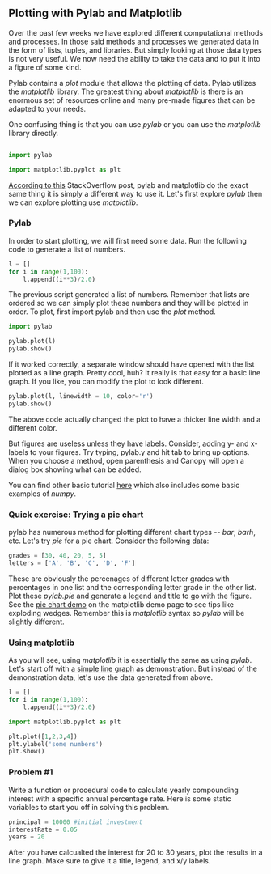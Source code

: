 ## Plotting with Pylab and Matplotlib

Over the past few weeks we have explored different computational methods and processes.  In those said methods and processes we generated data in the form of lists, tuples, and libraries.  But simply looking at those data types is not very useful.  We now need the ability to take the data and to put it into a figure of some kind.

Pylab contains a _plot_ module that allows the plotting of data.  Pylab utilizes the _matplotlib_ library.  The greatest thing about _matplotlib_ is there is an enormous set of resources online and many pre-made figures that can be adapted to your needs.  

One confusing thing is that you can use _pylab_ or you can use the _matplotlib_ library directly.  

```python

import pylab

import matplotlib.pyplot as plt 
```

[According to this](https://stackoverflow.com/questions/16849483/which-is-the-recommended-way-to-plot-matplotlib-or-pylab) StackOverflow post, pylab and matplotlib do the exact same thing it is simply a different way to use it.  Let's first explore _pylab_ then we can explore plotting use _matplotlib_.

### Pylab

In order to start plotting, we will first need some data.  Run the following code to generate a list of numbers.

```python
l = []
for i in range(1,100):
    l.append((i**3)/2.0)
```
The previous script generated a list of numbers.  Remember that lists are ordered so we can simply plot these numbers and they will be plotted in order.  To plot, first import pylab and then use the _plot_ method.

```python
import pylab

pylab.plot(l)
pylab.show()
```
If it worked correctly, a separate window should have opened with the list plotted as a line graph.  Pretty cool, huh?  It really is that easy for a basic line graph.  If you like, you can modify the plot to look different.

```python
pylab.plot(l, linewidth = 10, color='r')
pylab.show()
```
The above code actually changed the plot to have a thicker line width and a different color.  

But figures are useless unless they have labels.  Consider, adding y- and x-labels to your figures.  Try typing, pylab.y and hit tab to bring up options.  When you choose a method, open parenthesis and Canopy will open a dialog box showing what can be added.

You can find other basic tutorial [here](http://jakevdp.github.io/mpl_tutorial/tutorial_pages/tut1.html) which also includes some basic examples of _numpy_.

### Quick exercise: Trying a pie chart

pylab has numerous method for plotting different chart types -- _bar_, _barh_, etc.  Let's try _pie_ for a pie chart.  Consider the following data:

```python
grades = [30, 40, 20, 5, 5]
letters = ['A', 'B', 'C', 'D', 'F']
```
These are obviously the percenages of different letter grades with percentages in one list and the corresponding letter grade in the other list.  Plot these _pylab.pie_ and generate a legend and title to go with the figure.  See the [pie chart demo](https://matplotlib.org/gallery/pie_and_polar_charts/pie_demo2.html#sphx-glr-gallery-pie-and-polar-charts-pie-demo2-py) on the matplotlib demo page to see tips like exploding wedges.  Remember this is _matplotlib_ syntax so _pylab_ will be slightly different.  

### Using matplotlib

As you will see, using _matplotlib_ it is essentially the same as using _pylab_.  Let's start off with [a simple line graph](https://matplotlib.org/gallery/pyplots/pyplot_simple.html#sphx-glr-gallery-pyplots-pyplot-simple-py) as demonstration.  But instead of the demonstration data, let's use the data generated from above.

```python
l = []
for i in range(1,100):
    l.append((i**3)/2.0)

import matplotlib.pyplot as plt

plt.plot([1,2,3,4])
plt.ylabel('some numbers')
plt.show()
```

### Problem #1 

Write a function or procedural code to calculate yearly compounding interest with a specific annual percentage rate.  Here is some static variables to start you off in solving this problem.  

```python
principal = 10000 #initial investment
interestRate = 0.05
years = 20
```

After you have calcualted the interest for 20 to 30 years, plot the results in a line graph.  Make sure to give it a title, legend, and x/y labels.
